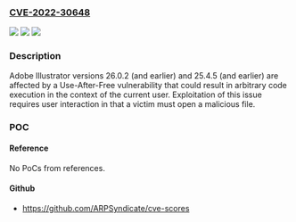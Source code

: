 ### [CVE-2022-30648](https://cve.mitre.org/cgi-bin/cvename.cgi?name=CVE-2022-30648)
![](https://img.shields.io/static/v1?label=Product&message=Illustrator&color=blue)
![](https://img.shields.io/static/v1?label=Version&message=%3C%3D%2026.0.2%20&color=brighgreen)
![](https://img.shields.io/static/v1?label=Vulnerability&message=Use%20After%20Free%20(CWE-416)&color=brighgreen)

### Description

Adobe Illustrator versions 26.0.2 (and earlier) and 25.4.5 (and earlier) are affected by a Use-After-Free vulnerability that could result in arbitrary code execution in the context of the current user. Exploitation of this issue requires user interaction in that a victim must open a malicious file.

### POC

#### Reference
No PoCs from references.

#### Github
- https://github.com/ARPSyndicate/cve-scores

